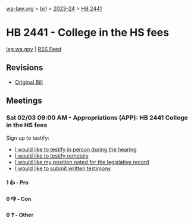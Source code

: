 [wa-law.org](/) > [bill](/bill/) > [2023-24](/bill/2023-24/) > [HB 2441](/bill/2023-24/hb/2441/)

# HB 2441 - College in the HS fees
[leg.wa.gov](https://app.leg.wa.gov/billsummary?BillNumber=2441&Year=2023&Initiative=false) | [RSS Feed](./rss.xml)

## Revisions
* [Original Bill](1/)

## Meetings
### Sat 02/03 09:00 AM - Appropriations (APP): HB 2441 College in the HS fees
Sign up to testify:
* [I would like to testify in person during the hearing](https://app.leg.wa.gov/csi/Testifier/Add?chamber=House&mId=31828&aId=158496&caId=23820&tId=1)
* [I would like to testify remotely](https://app.leg.wa.gov/csi/Testifier/Add?chamber=House&mId=31828&aId=158496&caId=23820&tId=2)
* [I would like my position noted for the legislative record](https://app.leg.wa.gov/csi/Testifier/Add?chamber=House&mId=31828&aId=158496&caId=23820&tId=3)
* [I would like to submit written testimony](https://app.leg.wa.gov/csi/Testifier/Add?chamber=House&mId=31828&aId=158496&caId=23820&tId=4)

#### 1 👍 - Pro

#### 0 👎 - Con

#### 0 ❓ - Other
